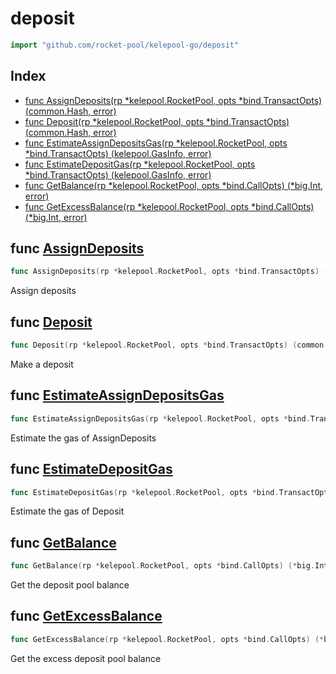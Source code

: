 # deposit

```go
import "github.com/rocket-pool/kelepool-go/deposit"
```

## Index

- [func AssignDeposits(rp *kelepool.RocketPool, opts *bind.TransactOpts) (common.Hash, error)](<#func-assigndeposits>)
- [func Deposit(rp *kelepool.RocketPool, opts *bind.TransactOpts) (common.Hash, error)](<#func-deposit>)
- [func EstimateAssignDepositsGas(rp *kelepool.RocketPool, opts *bind.TransactOpts) (kelepool.GasInfo, error)](<#func-estimateassigndepositsgas>)
- [func EstimateDepositGas(rp *kelepool.RocketPool, opts *bind.TransactOpts) (kelepool.GasInfo, error)](<#func-estimatedepositgas>)
- [func GetBalance(rp *kelepool.RocketPool, opts *bind.CallOpts) (*big.Int, error)](<#func-getbalance>)
- [func GetExcessBalance(rp *kelepool.RocketPool, opts *bind.CallOpts) (*big.Int, error)](<#func-getexcessbalance>)


## func [AssignDeposits](<https://github.com/rocket-pool/kelepool-go/blob/release/deposit/deposit.go#L77>)

```go
func AssignDeposits(rp *kelepool.RocketPool, opts *bind.TransactOpts) (common.Hash, error)
```

Assign deposits

## func [Deposit](<https://github.com/rocket-pool/kelepool-go/blob/release/deposit/deposit.go#L53>)

```go
func Deposit(rp *kelepool.RocketPool, opts *bind.TransactOpts) (common.Hash, error)
```

Make a deposit

## func [EstimateAssignDepositsGas](<https://github.com/rocket-pool/kelepool-go/blob/release/deposit/deposit.go#L67>)

```go
func EstimateAssignDepositsGas(rp *kelepool.RocketPool, opts *bind.TransactOpts) (kelepool.GasInfo, error)
```

Estimate the gas of AssignDeposits

## func [EstimateDepositGas](<https://github.com/rocket-pool/kelepool-go/blob/release/deposit/deposit.go#L43>)

```go
func EstimateDepositGas(rp *kelepool.RocketPool, opts *bind.TransactOpts) (kelepool.GasInfo, error)
```

Estimate the gas of Deposit

## func [GetBalance](<https://github.com/rocket-pool/kelepool-go/blob/release/deposit/deposit.go#L15>)

```go
func GetBalance(rp *kelepool.RocketPool, opts *bind.CallOpts) (*big.Int, error)
```

Get the deposit pool balance

## func [GetExcessBalance](<https://github.com/rocket-pool/kelepool-go/blob/release/deposit/deposit.go#L29>)

```go
func GetExcessBalance(rp *kelepool.RocketPool, opts *bind.CallOpts) (*big.Int, error)
```

Get the excess deposit pool balance

